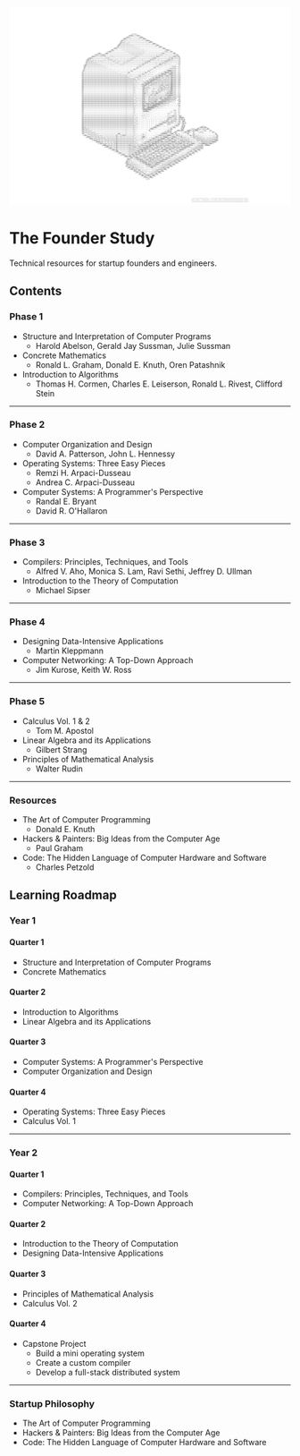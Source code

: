 ![ASCII](./ascii.png)

# The Founder Study

Technical resources for startup founders and engineers.

## Contents

### Phase 1

- Structure and Interpretation of Computer Programs
  - Harold Abelson, Gerald Jay Sussman, Julie Sussman
- Concrete Mathematics
  - Ronald L. Graham, Donald E. Knuth, Oren Patashnik
- Introduction to Algorithms
  - Thomas H. Cormen, Charles E. Leiserson, Ronald L. Rivest, Clifford Stein

---

### Phase 2

- Computer Organization and Design
  - David A. Patterson, John L. Hennessy
- Operating Systems: Three Easy Pieces
  - Remzi H. Arpaci-Dusseau
  - Andrea C. Arpaci-Dusseau
- Computer Systems: A Programmer's Perspective
  - Randal E. Bryant
  - David R. O'Hallaron

---

### Phase 3

- Compilers: Principles, Techniques, and Tools
  - Alfred V. Aho, Monica S. Lam, Ravi Sethi, Jeffrey D. Ullman
- Introduction to the Theory of Computation
  - Michael Sipser

---

### Phase 4

- Designing Data-Intensive Applications
  - Martin Kleppmann
- Computer Networking: A Top-Down Approach
  - Jim Kurose, Keith W. Ross

---

### Phase 5

- Calculus Vol. 1 & 2
  - Tom M. Apostol
- Linear Algebra and its Applications
  - Gilbert Strang
- Principles of Mathematical Analysis
  - Walter Rudin

---

### Resources

- The Art of Computer Programming
  - Donald E. Knuth
- Hackers & Painters: Big Ideas from the Computer Age
  - Paul Graham
- Code: The Hidden Language of Computer Hardware and Software
  - Charles Petzold



## Learning Roadmap

### Year 1

#### Quarter 1

- Structure and Interpretation of Computer Programs
- Concrete Mathematics

#### Quarter 2

- Introduction to Algorithms
- Linear Algebra and its Applications

#### Quarter 3

- Computer Systems: A Programmer's Perspective
- Computer Organization and Design

#### Quarter 4

- Operating Systems: Three Easy Pieces
- Calculus Vol. 1

---

### Year 2

#### Quarter 1

- Compilers: Principles, Techniques, and Tools
- Computer Networking: A Top-Down Approach

#### Quarter 2

- Introduction to the Theory of Computation
- Designing Data-Intensive Applications

#### Quarter 3

- Principles of Mathematical Analysis
- Calculus Vol. 2

#### Quarter 4

- Capstone Project
  - Build a mini operating system
  - Create a custom compiler
  - Develop a full-stack distributed system

---

### Startup Philosophy

- The Art of Computer Programming
- Hackers & Painters: Big Ideas from the Computer Age
- Code: The Hidden Language of Computer Hardware and Software

